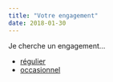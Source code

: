 ```yaml
---
title: "Votre engagement"
date: 2018-01-30
---
```


Je cherche un engagement…

- [régulier](1/)
- [occasionnel](2/)

